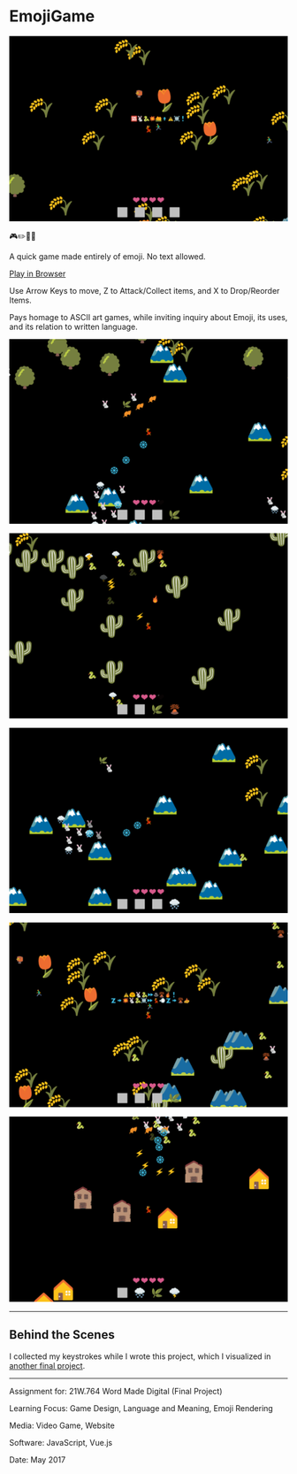# EmojiGame

![](EmojiGame1.png)

🎮✏️🚫🔤

A quick game made entirely of emoji. No text allowed.

[Play in Browser](https://willy-vvu.github.io/EmojiGame/)

Use Arrow Keys to move, Z to Attack/Collect items, and X to Drop/Reorder Items.

Pays homage to ASCII art games, while inviting inquiry about Emoji, its uses, and its relation to written language.

![](EmojiGame2.png)

![](EmojiGame3.png)

![](EmojiGame4.png)

![](EmojiGame5.png)

![](EmojiGame6.png)

---

## Behind the Scenes

I collected my keystrokes while I wrote this project, which I visualized in [another final project](https://github.com/willy-vvu/Changes).

---

Assignment for: 21W.764 Word Made Digital (Final Project)

Learning Focus: Game Design, Language and Meaning, Emoji Rendering

Media: Video Game, Website

Software: JavaScript, Vue.js

Date: May 2017
